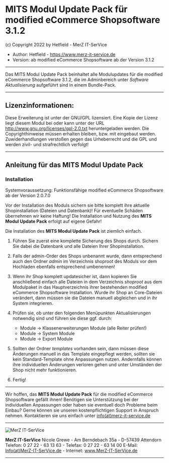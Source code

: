 # MITS Modul Update Pack für modified eCommerce Shopsoftware 3.1.2
(c) Copyright 2022 by Hetfield - MerZ IT-SerVice

- Author: 	Hetfield - https://www.merz-it-service.de
- Version: 	ab modified eCommerce Shopsoftware ab der Version 3.1.2

<hr />

Das MITS Modul Update Pack beinhaltet alle Modulupdates für die modified eCommerce Shopsoftware 3.1.2, die im Adminbereich unter *Software Aktualisierung* aufgeführt sind in einem Bundle-Pack.

<hr />

## Lizenzinformationen:

Diese Erweiterung ist unter der GNU/GPL lizensiert. Eine Kopie der Lizenz liegt diesem Modul bei
oder kann unter der URL http://www.gnu.org/licenses/gpl-2.0.txt heruntergeladen werden. Die
Copyrighthinweise müssen erhalten bleiben, bzw. mit eingebaut werden. Zuwiderhandlungen verstoßen
gegen das Urheberrecht und die GPL und werden zivil- und strafrechtlich verfolgt!

<hr />

## Anleitung für das MITS Modul Update Pack

### Installation

Systemvoraussetzung: Funktionsfähige modified eCommerce Shopsoftware ab der Version 2.0.7.0

Vor der Installation des Moduls sichern sie bitte komplett ihre aktuelle Shopinstallation (Dateien und Datenbank)!
Für eventuelle Schäden übernehmen wir keine Haftung!
Die Installation und Nutzung des **MITS Modul Update Pack** erfolgt auf eigene Gefahr!

Die Installation des **MITS Modul Update Pack** ist ziemlich einfach.

1. Führen Sie zuerst eine komplette Sicherung des Shops durch. Sichern Sie dabei die Datenbank und alle Dateien Ihrer Shopinstallation.

2. Falls der admin-Order des Shops unbenannt wurde, dann entsprechend auch den Ordner *admin* im Verzeichnis shoproot des Moduls vor dem Hochladen ebenfalls entsprechend umbenennen!

3. Wenn ihr Shop komplett updatesicher ist, dann kopieren Sie anschließend einfach alle Dateien in dem Verzeichnis *shoproot* aus dem Modulpaket in das Hauptverzeichnis ihrer bestehenden modified eCommerce Shopsoftware Installation.
   Wurde ihr Shop an Core-Dateien verändert, dann müssen sie die Dateien manuell abgleichen und in ihr System integrieren.

4. Prüfen sie, ob unter den folgenden Menüpunkten Aktualisierungen notwendig sind und führen sie diese ggf. durch: 
     - Module -> Klassenerweiterungen Module (alle Reiter prüfen!)
     - Module -> System Module
     - Module -> Export Module

5. Sollten der Ordner *templates* vorhanden sein, dann müssen diese Änderungen manuell in das Template eingepflegt werden, sollten sie kein Standard-Template ohne Anpassungen nutzen. 
   Andernfalls können ihre individuellen Änderungen verloren gehen und unter Umständen der Shop nicht mehr funktionieren.

6. Fertig!

<hr />

Wir hoffen, das **MITS Modul Update Pack** für die modified eCommerce Shopsoftware gefällt ihnen!
Benötigen sie Unterstützung bei der individuellen Anpassungen oder haben sie eventuell doch Probleme beim Einbau?
Gerne können sie unseren kostenpflichtigen Support in Anspruch nehmen.
Kontaktieren sie uns einfach unter <a href="https://www.merz-it-service.de/Kontakt.html">info(at)merz-it-service.de</a>

<hr />

<img src="https://www.merz-it-service.de/images/logo.png" alt="MerZ IT-SerVice" title="MerZ IT-SerVice" />

**MerZ IT-SerVice** Nicole Grewe - Am Berndebach 35a - D-57439 Attendorn
Telefon: 0 27 22 - 63 13 63 - Telefax: 0 27 22 - 63 14 00
E-Mail: <a href="https://www.merz-it-service.de/Kontakt.html">Info(at)MerZ-IT-SerVice.de</a> - Internet: <a href="https://www.merz-it-service.de">www.MerZ-IT-SerVice.de</a>

<hr />
